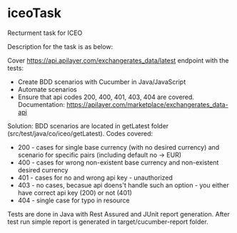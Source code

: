 # iceoTask
Recturment task for ICEO

Description for the task is as below:

Cover
https://api.apilayer.com/exchangerates_data/latest endpoint with the tests:
- Create BDD scenarios with Cucumber in Java/JavaScript
- Automate scenarios
- Ensure that api codes 200, 400, 401, 403, 404 are covered.
Documentation: https://apilayer.com/marketplace/exchangerates_data-api

Solution:
BDD scenarios are located in getLatest folder (src/test/java/co/iceo/getLatest). Codes covered:
- 200 - cases for single base currency (with no desired currency) and scenario for specific pairs (including default no -> EUR)
- 400 - cases for wrong non-existent base currency and non-existent desired currency
- 401 - cases for no and wrong api key - unauthorized
- 403 - no cases, becasue api doens't handle such an option - you either have correct api key (200) or not (401)
- 404 - single case for typo in resource

Tests are done in Java with Rest Assured and JUnit report generation. After test run simple report is generated in target/cucumber-report folder.
